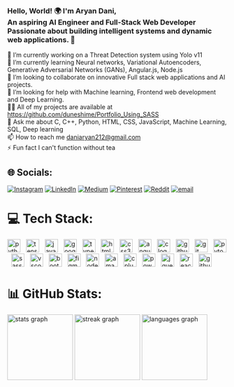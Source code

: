<h3 align="left">Hello, World! 🌍 I'm Aryan Dani,<br>An aspiring AI Engineer and Full-Stack Web Developer<br>Passionate about building intelligent systems and dynamic web applications. 🚀</h3>

🔭 I’m currently working on a Threat Detection system using Yolo v11<br>🌱 I’m currently learning Neural networks, Variational Autoencoders, Generative Adversarial Networks (GANs), Angular.js, Node.js<br>👯 I’m looking to collaborate on innovative Full stack web applications and AI projects.<br>🤝 I’m looking for help with Machine learning, Frontend web development and Deep Learning.<br>👨‍💻 All of my projects are available at https://github.com/duneshime/Portfolio_Using_SASS<br>💬 Ask me about C, C++, Python, HTML, CSS, JavaScript, Machine Learning, SQL, Deep learning<br>📫 How to reach me daniaryan212@gmail.com<br>⚡ Fun fact I can't function without tea


## 🌐 Socials:
[![Instagram](https://img.shields.io/badge/Instagram-%23E4405F.svg?logo=Instagram&logoColor=white)](https://instagram.com/aryandani_06) [![LinkedIn](https://img.shields.io/badge/LinkedIn-%230077B5.svg?logo=linkedin&logoColor=white)](https://linkedin.com/in/aryandani) [![Medium](https://img.shields.io/badge/Medium-12100E?logo=medium&logoColor=white)](https://medium.com/@@daniaryan212) [![Pinterest](https://img.shields.io/badge/Pinterest-%23E60023.svg?logo=Pinterest&logoColor=white)](https://pinterest.com/daniaryan212) [![Reddit](https://img.shields.io/badge/Reddit-%23FF4500.svg?logo=Reddit&logoColor=white)](https://reddit.com/user/u/Background-Emu4821) [![email](https://img.shields.io/badge/Email-D14836?logo=gmail&logoColor=white)](mailto:daniaryan212@gmail.com) 

# 💻 Tech Stack:

<div align="left">
  <img src="https://skillicons.dev/icons?i=py" height="30" alt="python logo"  />
  <img width="5" />
  <img src="https://skillicons.dev/icons?i=tensorflow" height="30" alt="tensorflow logo"  />
  <img width="5" />
  <img src="https://skillicons.dev/icons?i=js" height="30" alt="javascript logo"  />
  <img width="5" />
  <img src="https://skillicons.dev/icons?i=gcp" height="30" alt="googlecloud logo"  />
  <img width="5" />
  <img src="https://skillicons.dev/icons?i=ts" height="30" alt="typescript logo"  />
  <img width="5" />
  <img src="https://skillicons.dev/icons?i=html" height="30" alt="html5 logo"  />
  <img width="5" />
  <img src="https://skillicons.dev/icons?i=css" height="30" alt="css3 logo"  />
  <img width="5" />
  <img src="https://skillicons.dev/icons?i=angular" height="30" alt="angularjs logo"  />
  <img width="5" />
  <img src="https://skillicons.dev/icons?i=c" height="30" alt="c logo"  />
  <img width="5" />
  <img src="https://skillicons.dev/icons?i=github" height="30" alt="github logo"  />
  <img width="5" />
  <img src="https://skillicons.dev/icons?i=git" height="30" alt="git logo"  />
  <img width="5" />
  <img src="https://skillicons.dev/icons?i=pytorch" height="30" alt="pytorch logo"  />
  <img width="5" />
  <img src="https://skillicons.dev/icons?i=sass" height="30" alt="sass logo"  />
  <img width="5" />
  <img src="https://skillicons.dev/icons?i=vscode" height="30" alt="vscode logo"  />
  <img width="5" />
  <img src="https://skillicons.dev/icons?i=bootstrap" height="30" alt="bootstrap logo"  />
  <img width="5" />
  <img src="https://skillicons.dev/icons?i=figma" height="30" alt="figma logo"  />
  <img width="5" />
  <img src="https://skillicons.dev/icons?i=nodejs" height="30" alt="nodejs logo"  />
  <img width="5" />
  <img src="https://skillicons.dev/icons?i=aws" height="30" alt="amazonwebservices logo"  />
  <img width="5" />
  <img src="https://skillicons.dev/icons?i=cpp" height="30" alt="cplusplus logo"  />
  <img width="5" />
  <img src="https://skillicons.dev/icons?i=powershell" height="30" alt="powershell logo"  />
  <img width="5" />
  <img src="https://skillicons.dev/icons?i=jquery" height="30" alt="jquery logo"  />
  <img width="5" />
  <img src="https://skillicons.dev/icons?i=react" height="30" alt="react logo"  />
  <img width="5" />
  <img src="https://skillicons.dev/icons?i=githubactions" height="30" alt="githubactions logo"  />
  <img width="5" />
</div>


# 📊 GitHub Stats:
<div align="left">
  <img src="https://github-readme-stats.vercel.app/api?username=aryan-dani&hide_title=false&hide_rank=false&show_icons=true&include_all_commits=true&count_private=true&disable_animations=false&theme=dark&locale=en&hide_border=false" height="150" alt="stats graph"  />
  <img src="https://streak-stats.demolab.com?user=aryan-dani&locale=en&mode=weekly&theme=dark&hide_border=false&border_radius=5" height="150" alt="streak graph"  />
  <img src="https://github-readme-stats.vercel.app/api/top-langs?username=aryan-dani&locale=en&hide_title=false&layout=compact&card_width=320&langs_count=5&theme=dark&hide_border=false" height="150" alt="languages graph"  />
</div>




<!-- Proudly created with GPRM ( https://gprm.itsvg.in ) -->
